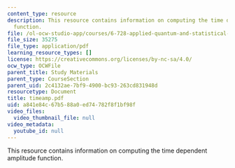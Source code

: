 ```yaml
---
content_type: resource
description: This resource contains information on computing the time dependent amplitude
  function.
file: /ol-ocw-studio-app/courses/6-728-applied-quantum-and-statistical-physics-fall-2006/a841e84c67b588a0ed74782f8f1bf98f_timeamp.pdf
file_size: 35275
file_type: application/pdf
learning_resource_types: []
license: https://creativecommons.org/licenses/by-nc-sa/4.0/
ocw_type: OCWFile
parent_title: Study Materials
parent_type: CourseSection
parent_uid: 2c4132ae-7bf9-4900-bc93-263cd831948d
resourcetype: Document
title: timeamp.pdf
uid: a841e84c-67b5-88a0-ed74-782f8f1bf98f
video_files:
  video_thumbnail_file: null
video_metadata:
  youtube_id: null
---
```

This resource contains information on computing the time dependent amplitude function.